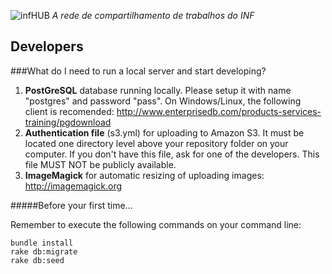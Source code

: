 ![infHUB](https://dl.dropbox.com/u/14133634/infhub.png) _A rede de compartilhamento de trabalhos do INF_

Developers
---------------------

###What do I need to run a local server and start developing?

1.  **PostGreSQL** database running locally. Please setup it with name "postgres" and password "pass". On Windows/Linux, the following client is recomended: http://www.enterprisedb.com/products-services-training/pgdownload
2.  **Authentication file** (s3.yml) for uploading to Amazon S3. It must be located one directory level above your repository folder on your computer. If you don't have this file, ask for one of the developers. This file MUST NOT be publicly available.
3.  **ImageMagick** for automatic resizing of uploading images: http://imagemagick.org

#####Before your first time...

Remember to execute the following commands on your command line:

    bundle install
    rake db:migrate
    rake db:seed
